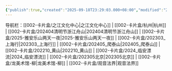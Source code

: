 ```yaml
---
{"publish":true,"created":"2025-09-18T23:29:03.000+08:00","modified":"2025-09-19T08:07:27.499+08:00","cssclasses":""}
---
```






导航栏：[[002-卡片盒/之江文化中心\|之江文化中心]] | [[002-卡片盒/杭州\|杭州]] | [[002-卡片盒/202404清明节浙江舟山\|202404清明节浙江舟山]] | [[002-卡片盒/2025-雅安乐山两天一夜\|2025-雅安乐山两天一夜]] | [[002-卡片盒/202303_上海行\|202303_上海行]] | [[002-卡片盒/202405_爬泰山\|202405_爬泰山]] | [[002-卡片盒/202210_黄山\|202210_黄山]] | [[002-卡片盒/2024_临安漂流\|2024_临安漂流]] | [[002-卡片盒/202305北京\|202305北京]] | [[002-卡片盒/龙美术馆-柳\|龙美术馆-柳]] | [[002-卡片盒/观音法界\|观音法界]]